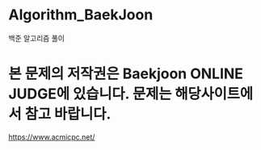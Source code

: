 # Algorithm_BaekJoon
백준 알고리즘 풀이  
# 본 문제의 저작권은 Baekjoon ONLINE JUDGE에 있습니다. 문제는 해당사이트에서 참고 바랍니다.  
https://www.acmicpc.net/

